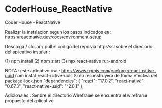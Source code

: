 # CoderHouse_ReactNative
Coder House - ReactNative


Realizar la instalacion segun los pasos indicados en :
https://reactnative.dev/docs/environment-setup 

Descarga / clonar / pull el codigo del repo via https/ssl
sobre el directorio del aplicativo instalar : 

(1) npm install
(2)	npm start
(3)	npx react-native run-android

NOTA : este aplicativo usa : 
https://www.npmjs.com/package/react-native-uuid
npm install react-native-uuid
Si no reconstruyera de forma efectiva del package-lock.json
      "dependencies": {
        "react": "17.0.2",
        "react-native": "0.67.3",
        "react-native-uuid": "^2.0.1"
      },

Adicionales : 
Sonbre el directorio Wireframe se encuentra el wireframe propuesto del aplicativo.
